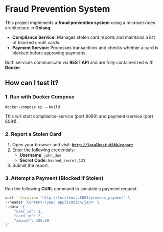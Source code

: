 # **Fraud Prevention System**  

This project implements a **fraud prevention system** using a microservices architecture in **Golang**.  

- **Compliance Service:** Manages stolen card reports and maintains a list of blocked credit cards.  
- **Payment Service:** Processes transactions and checks whether a card is blocked before approving payments.  

Both services communicate via **REST API** and are fully containerized with **Docker**.  

## **How can I test it?**  
### **1. Run with Docker Compose**
```
docker-compose up --build
```
This will start compliance-service (port 8080) and payment-service (port 8081).

### **2. Report a Stolen Card**  
1. Open your browser and visit: **[`http://localhost:8080/report`](http://localhost:8080/report)**  
2. Enter the following credentials:  
   - **Username:** `john_doe`  
   - **Secret Code:** `hashed_secret_123`  
3. Submit the report.  

### **3. Attempt a Payment (Blocked if Stolen)**  
Run the following **CURL** command to simulate a payment request:  

```bash
curl --location 'http://localhost:8081/process_payment' \
--header 'Content-Type: application/json' \
--data '{
    "user_id": 1,
    "card_id": 2,
    "amount": 100.50
}'
```

